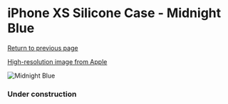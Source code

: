 # iPhone XS Silicone Case - Midnight Blue

[Return to previous page](/iphone_x)

[High-resolution image from Apple](https://store.storeimages.cdn-apple.com/8756/as-images.apple.com/is/MRW92?wid=4500&hei=4500&fmt=png)

<div style="width: 384px"><img src="/everypreview/MRW92.png" alt="Midnight Blue"></div>

### Under construction
